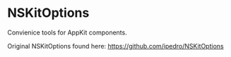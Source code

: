 # NSKitOptions

Convienice tools for AppKit components.

Original NSKitOptions found here: https://github.com/ipedro/NSKitOptions
